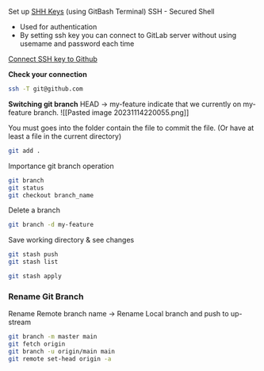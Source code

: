 Set up [SHH Keys](https://youtu.be/RGOj5yH7evk?si=uBO5M8sRXltefoGh&t=1230) (using GitBash Terminal)
SSH - Secured Shell
+ Used for authentication
+ By setting ssh key you can connect to GitLab server without using usemame and password each time

[Connect SSH key to Github](https://docs.github.com/en/authentication/connecting-to-github-with-ssh/adding-a-new-ssh-key-to-your-github-account?platform=windows&tool=webui)

**Check your connection**
```bash
ssh -T git@github.com
```

**Switching git branch**
HEAD -> my-feature indicate that we currently on my-feature branch.
![[Pasted image 20231114220055.png]]

You must goes into the folder contain the file to commit the file. (Or have at least a file in the current directory)
```bash
git add .
```

Importance git branch operation
```bash
git branch
git status 
git checkout branch_name
```

Delete a branch
```bash
git branch -d my-feature
```

Save working directory & see changes
```bash
git stash push
git stash list
```

```bash
git stash apply
```

### Rename Git Branch
Rename Remote branch name -> Rename Local branch and push to up-stream
```sh
git branch -m master main
git fetch origin
git branch -u origin/main main
git remote set-head origin -a
```

